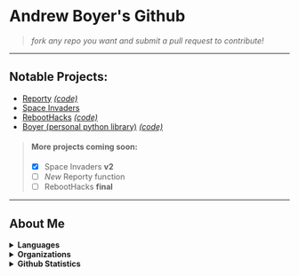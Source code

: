 <div>
<p align="center">
  <img src="https://github.com/asboyer2/asboyer2/blob/master/images/logo.png?raw=true" alt="">
</p>
</div>
 
# Andrew Boyer's Github
> *fork any repo you want  and submit a pull request to contribute!*

***
## Notable Projects:
* [Reporty](https://pypi.org/project/reporty/) [*(code)*](https://github.com/asboyer2/reporty)
* [Space Invaders](https://github.com/asboyer2/SpaceInvaders)
* [RebootHacks](https://reboothacks.com) [*(code)*](https://github.com/Wayland-CS-Club/reboothacks-master)
* [Boyer (personal python library)](https://pypi.org/project/boyer/) [*(code)*](https://github.com/asboyer2/boyer)

> #### More projects coming soon:
> - [x] Space Invaders **v2**
> - [ ] *New* Reporty function
> - [ ] RebootHacks **final**

***

## About Me
<details>
<summary><b>Languages</b></summary>
<br>

<!-- > languages I have experience with, or currently working with and learning -->

<details>
<summary><em>Python</em></summary>

> ###### competent
```python
print("Python")
```

</details>

<details>
<summary><em>Bash</em></summary>

> ###### competent
```bash
echo Bash
```

</details>

<details>
	<summary><em>Java</em></summary>

> ###### competent
```java 
public class Main{
	public static void main(String[] args) {
		System.out.println("Java");
	}
}
```

</details>


<details>
	<summary><em>Javascript</em></summary>

> ###### intermediate
```javascript
console.log('Javascript');
```

</details>

<details>
	<summary><em>C</em></summary>

> ###### learning
```C
# include <stdio.h>
int main()
{
	printf("C\n");
	return 0;
}
```


</details>

***

</details>

<details>

<summary><b>Organizations</b></summary>

#### Wayland Computer Science Club
> More about this coming soon

#### FRC Team 5755
> More about this coming soon

#### RebootHacks
> More details coming soon

#### Cyber Summer Camp
> More details coming soon

#### theCoderSchool
> More details coming soon

***

</details>

<details>
<summary><b>Github Statistics</b></summary>

  <br>
  <img align="center" alt="asboyer's GitHub Stats" src="https://github-readme-stats.codestackr.vercel.app/api?username=asboyer2&show_icons=true&hide_border=true&theme=dark" />

</details>


